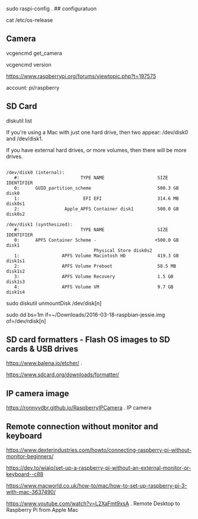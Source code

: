 sudo raspi-config .  ## configuratuon

cat /etc/os-release

## Camera
vcgencmd get_camera

vcgencmd version

https://www.raspberrypi.org/forums/viewtopic.php?t=197575

account: pi/raspberry

## SD Card

diskutil list

If you're using a Mac with just one hard drive, then two appear: /dev/disk0 and /dev/disk1. 

If you have external hard drives, or more volumes, then there will be more drives.
```
 
/dev/disk0 (internal):
   #:                       TYPE NAME                    SIZE       IDENTIFIER
   0:      GUID_partition_scheme                         500.3 GB   disk0
   1:                        EFI EFI                     314.6 MB   disk0s1
   2:                 Apple_APFS Container disk1         500.0 GB   disk0s2

/dev/disk1 (synthesized):
   #:                       TYPE NAME                    SIZE       IDENTIFIER
   0:      APFS Container Scheme -                      +500.0 GB   disk1
                                 Physical Store disk0s2
   1:                APFS Volume Macintosh HD            419.3 GB   disk1s1
   2:                APFS Volume Preboot                 58.5 MB    disk1s2
   3:                APFS Volume Recovery                1.5 GB     disk1s3
   4:                APFS Volume VM                      9.7 GB     disk1s4
```   
 
 sudo diskutil unmountDisk /dev/disk[n] 
 
 sudo dd bs=1m if=~/Downloads/2016-03-18-raspbian-jessie.img of=/dev/rdisk[n]
 
## SD card formatters - Flash OS images to SD cards & USB drives 

<https://www.balena.io/etcher/> . 

<https://www.sdcard.org/downloads/formatter/>

## IP camera image
<https://ronnyvdbr.github.io/RaspberryIPCamera> .  IP camera


## Remote connection without monitor and keyboard

https://www.dexterindustries.com/howto/connecting-raspberry-pi-without-monitor-beginners/

<https://dev.to/wiaio/set-up-a-raspberry-pi-without-an-external-monitor-or-keyboard--c88>

<https://www.macworld.co.uk/how-to/mac/how-to-set-up-raspberry-pi-3-with-mac-3637490/>




<https://www.youtube.com/watch?v=L2XaFmt9xsA> . Remote   Desktop to Raspberry Pi from Apple Mac
